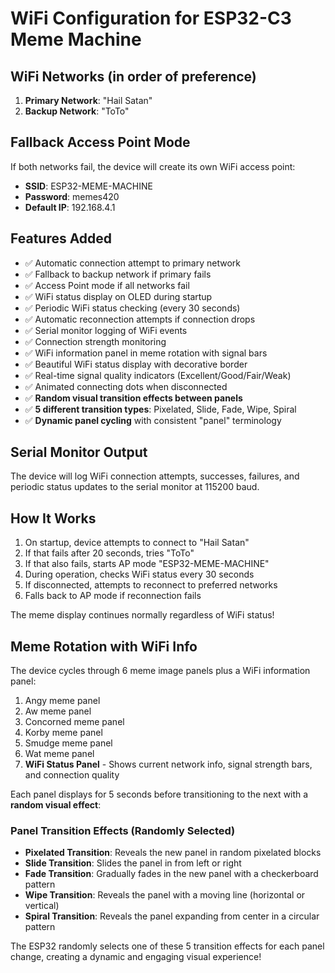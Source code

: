 # WiFi Configuration for ESP32-C3 Meme Machine

## WiFi Networks (in order of preference)
1. **Primary Network**: "Hail Satan" 
2. **Backup Network**: "ToTo" 

## Fallback Access Point Mode
If both networks fail, the device will create its own WiFi access point:
- **SSID**: ESP32-MEME-MACHINE
- **Password**: memes420
- **Default IP**: 192.168.4.1

## Features Added
- ✅ Automatic connection attempt to primary network
- ✅ Fallback to backup network if primary fails
- ✅ Access Point mode if all networks fail
- ✅ WiFi status display on OLED during startup
- ✅ Periodic WiFi status checking (every 30 seconds)
- ✅ Automatic reconnection attempts if connection drops
- ✅ Serial monitor logging of WiFi events
- ✅ Connection strength monitoring
- ✅ WiFi information panel in meme rotation with signal bars
- ✅ Beautiful WiFi status display with decorative border
- ✅ Real-time signal quality indicators (Excellent/Good/Fair/Weak)
- ✅ Animated connecting dots when disconnected
- ✅ **Random visual transition effects between panels**
- ✅ **5 different transition types**: Pixelated, Slide, Fade, Wipe, Spiral
- ✅ **Dynamic panel cycling** with consistent "panel" terminology

## Serial Monitor Output
The device will log WiFi connection attempts, successes, failures, and periodic status updates to the serial monitor at 115200 baud.

## How It Works
1. On startup, device attempts to connect to "Hail Satan"
2. If that fails after 20 seconds, tries "ToTo"
3. If that also fails, starts AP mode "ESP32-MEME-MACHINE"
4. During operation, checks WiFi status every 30 seconds
5. If disconnected, attempts to reconnect to preferred networks
6. Falls back to AP mode if reconnection fails

The meme display continues normally regardless of WiFi status!

## Meme Rotation with WiFi Info
The device cycles through 6 meme image panels plus a WiFi information panel:
1. Angy meme panel
2. Aw meme panel  
3. Concorned meme panel
4. Korby meme panel
5. Smudge meme panel
6. Wat meme panel
7. **WiFi Status Panel** - Shows current network info, signal strength bars, and connection quality

Each panel displays for 5 seconds before transitioning to the next with a **random visual effect**:

### Panel Transition Effects (Randomly Selected)
- **Pixelated Transition**: Reveals the new panel in random pixelated blocks
- **Slide Transition**: Slides the panel in from left or right
- **Fade Transition**: Gradually fades in the new panel with a checkerboard pattern  
- **Wipe Transition**: Reveals the panel with a moving line (horizontal or vertical)
- **Spiral Transition**: Reveals the panel expanding from center in a circular pattern

The ESP32 randomly selects one of these 5 transition effects for each panel change, creating a dynamic and engaging visual experience!
